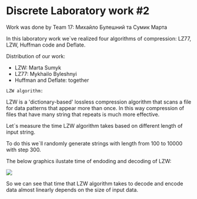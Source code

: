 # Discrete Laboratory work #2

Work was done by Team 17: Михайло Булешний та Сумик Марта

In this laboratory work we`ve realized four algorithms of compression: LZ77, LZW, Huffman code and Deflate.

Distribution of our work:
- LZW: Marta Sumyk
- LZ77: Mykhailo Byleshnyi
- Huffman and Deflate: together

`LZW algorithm:`

LZW is a 'dictionary-based' lossless compression algorithm that scans a file for data patterns that appear more than once. In this way compression of files that have many string that repeats is much more effective.

Let`s measure the time LZW algorithm takes based on different length of input string.

To do this we`ll randomly generate strings with length from 100 to 10000 with step 300.

The below graphics ilustate time of endoding and decoding of LZW:

![](https://drive.google.com/uc?export=view&amp;id=1Asn23fgfhqHzm9BRH_6RafTFwXhYJ-ZmrPAx7y983ro)


So we can see that time that LZW algorithm takes to decode and encode data almost linearly depends on the size of input data.
